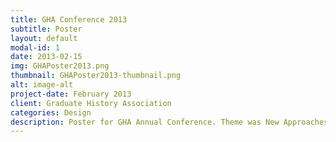 ```yaml
---
title: GHA Conference 2013
subtitle: Poster
layout: default
modal-id: 1
date: 2013-02-15
img: GHAPoster2013.png
thumbnail: GHAPoster2013-thumbnail.png
alt: image-alt
project-date: February 2013
client: Graduate History Association
categories: Design
description: Poster for GHA Annual Conference. Theme was New Approaches to History. Made in Photoshop.
---
```


